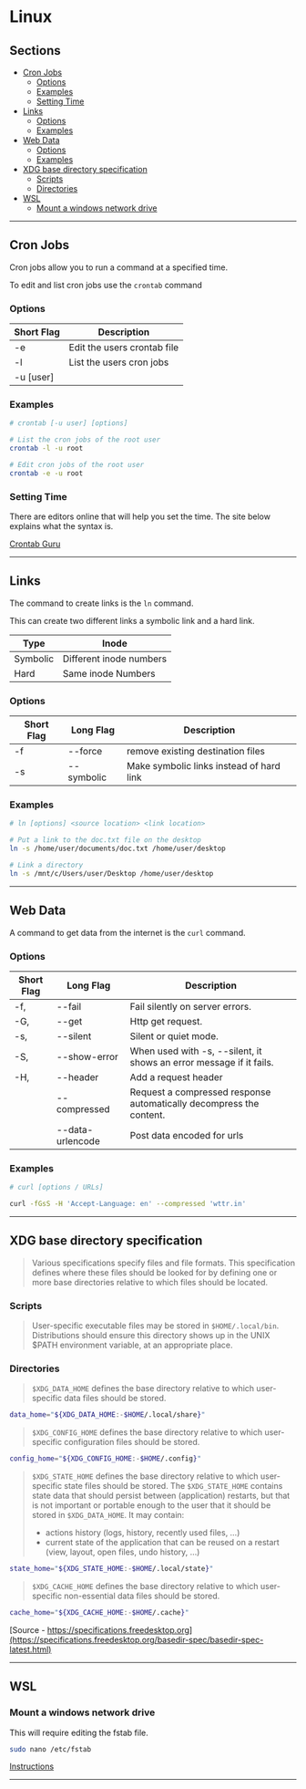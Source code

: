 # Linux <!-- omit in toc -->

## Sections <!-- omit in toc -->

- [Cron Jobs](#cron-jobs)
  - [Options](#options)
  - [Examples](#examples)
  - [Setting Time](#setting-time)
- [Links](#links)
  - [Options](#options-1)
  - [Examples](#examples-1)
- [Web Data](#web-data)
  - [Options](#options-2)
  - [Examples](#examples-2)
- [XDG base directory specification](#xdg-base-directory-specification)
  - [Scripts](#scripts)
  - [Directories](#directories)
- [WSL](#wsl)
  - [Mount a windows network drive](#mount-a-windows-network-drive)

---

## Cron Jobs

Cron jobs allow you to run a command at a specified time.

To edit and list cron jobs use the `crontab` command

### Options

| Short Flag | Description                 |
| ---------- | --------------------------- |
| -e         | Edit the users crontab file |
| -l         | List the users cron jobs    |
| -u [user]  |                             |

### Examples

```bash
# crontab [-u user] [options]

# List the cron jobs of the root user
crontab -l -u root

# Edit cron jobs of the root user
crontab -e -u root
```

### Setting Time

There are editors online that will help you set the time.
The site below explains what the syntax is.

[Crontab Guru](https://crontab.guru/)

---

## Links

The command to create links is the `ln` command.

This can create two different links a symbolic link and a hard link.

| Type     | Inode                   |
| -------- | ----------------------- |
| Symbolic | Different inode numbers |
| Hard     | Same inode Numbers      |

### Options

| Short Flag | Long Flag  | Description                              |
| ---------- | ---------- | ---------------------------------------- |
| -f         | --force    | remove existing destination files        |
| -s         | --symbolic | Make symbolic links instead of hard link |

### Examples

```bash
# ln [options] <source location> <link location>

# Put a link to the doc.txt file on the desktop
ln -s /home/user/documents/doc.txt /home/user/desktop

# Link a directory
ln -s /mnt/c/Users/user/Desktop /home/user/desktop
```

---

## Web Data

A command to get data from the internet is the `curl` command.

### Options

| Short Flag | Long Flag        | Description                                                         |
| ---------- | ---------------- | ------------------------------------------------------------------- |
| -f,        | --fail           | Fail silently on server errors.                                     |
| -G,        | --get            | Http get request.                                                   |
| -s,        | --silent         | Silent or quiet mode.                                               |
| -S,        | --show-error     | When used with -s, --silent, it shows an error message if it fails. |
| -H,        | --header         | Add a request header                                                |
|            | --compressed     | Request a compressed response automatically decompress the content. |
|            | --data-urlencode | Post data encoded for urls                                          |

### Examples

```bash
# curl [options / URLs]

curl -fGsS -H 'Accept-Language: en' --compressed 'wttr.in'
```

---

## XDG base directory specification

> Various specifications specify files and file formats.
> This specification defines where these files should be looked for by defining one or more base directories relative to which files should be located.

### Scripts

> User-specific executable files may be stored in `$HOME/.local/bin`.
> Distributions should ensure this directory shows up in the UNIX $PATH environment variable, at an appropriate place.

### Directories

> `$XDG_DATA_HOME` defines the base directory relative to which user-specific data files should be stored.

```bash
data_home="${XDG_DATA_HOME:-$HOME/.local/share}"
```

> `$XDG_CONFIG_HOME` defines the base directory relative to which user-specific configuration files should be stored.

```bash
config_home="${XDG_CONFIG_HOME:-$HOME/.config}"
```

> `$XDG_STATE_HOME` defines the base directory relative to which user-specific state files should be stored.
> The `$XDG_STATE_HOME` contains state data that should persist between (application) restarts, but that is not important or portable enough to the user that it should be stored in `$XDG_DATA_HOME`. It may contain:
>
> -  actions history (logs, history, recently used files, …)
> -  current state of the application that can be reused on a restart (view, layout, open files, undo history, …)

```bash
state_home="${XDG_STATE_HOME:-$HOME/.local/state}"
```

> `$XDG_CACHE_HOME` defines the base directory relative to which user-specific non-essential data files should be stored.

```bash
cache_home="${XDG_CACHE_HOME:-$HOME/.cache}"
```

[Source - https://specifications.freedesktop.org](https://specifications.freedesktop.org/basedir-spec/basedir-spec-latest.html)

---

## WSL

### Mount a windows network drive

This will require editing the fstab file.

```bash
sudo nano /etc/fstab
```

[Instructions](https://linuxize.com/post/how-to-mount-cifs-windows-share-on-linux/)

---

